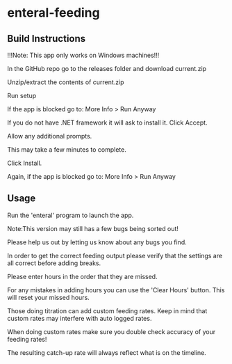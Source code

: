 # enteral-feeding
## Build Instructions
!!!Note: This app only works on Windows machines!!!

In the GitHub repo go to the releases folder and download current.zip 

Unzip/extract the contents of current.zip

Run setup

If the app is blocked go to: More Info > Run Anyway

If you do not have .NET framework it will ask to install it. Click Accept.

Allow any additional prompts.

This may take a few minutes to complete.

Click Install.

Again, if the app is blocked go to: More Info > Run Anyway

## Usage
Run the 'enteral' program to launch the app.



Note:This version may still has a few bugs being sorted out! 

Please help us out by letting us know about any bugs you find.


In order to get the correct feeding output please verify that the settings are all correct before adding breaks.


Please enter hours in the order that they are missed.

For any mistakes in adding hours you can use the 'Clear Hours' button. This will reset your missed hours. 

Those doing titration can add custom feeding rates. Keep in mind that custom rates may interfere with auto logged rates.

When doing custom rates make sure you double check accuracy of your feeding rates!

The resulting catch-up rate will always reflect what is on the timeline.
